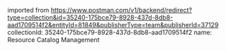 imported from https://www.postman.com/v1/backend/redirect?type=collection&id=35240-175bce79-8928-437d-8db8-aad1709514f2&entityId=81849&publisherType=team&publisherId=37129
collectionId: 35240-175bce79-8928-437d-8db8-aad1709514f2
name: Resource Catalog Management